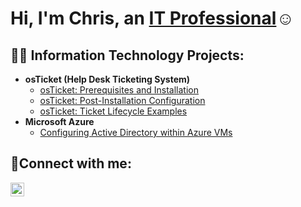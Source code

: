 <h1>Hi, I'm Chris, an <a href="https://linkedin.com/in/christopherkpierson">IT Professional</a>☺</h1>

<h2>👨‍💻 Information Technology Projects:</h2>

- <b>osTicket (Help Desk Ticketing System)</b>
  - [osTicket: Prerequisites and Installation](https://github.com/chrispiersonn/osticket-prereqs)
  - [osTicket: Post-Installation Configuration](https://github.com/chrispiersonn/post-install-config)
  - [osTicket: Ticket Lifecycle Examples](https://github.com/chrispiersonn/ticket-lifecycle)
- <b>Microsoft Azure</b>
  - [Configuring Active Directory within Azure VMs](https://github.com/chrispiersonn/configure-ad)

<h2>🤳Connect with me:</h2>

[<img align="left" alt="Josh | LinkedIn" width="22px" src="https://cdn.jsdelivr.net/npm/simple-icons@v3/icons/linkedin.svg" />][linkedin]

[linkedin]: https://linkedin.com/in/christopherkpierson
